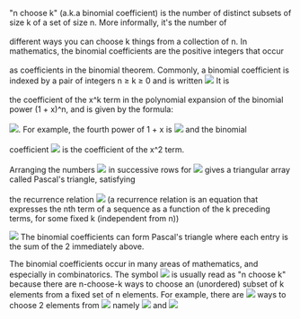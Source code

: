 "n choose k" (a.k.a binomial coefficient) is the number of distinct subsets of size k of a set of size n. More informally, it's the number of
<br>
<br>
different ways you can choose k things from a collection of n. In mathematics, the binomial coefficients are the positive integers that occur 
<br>
<br>
as coefficients in the binomial theorem. Commonly, a binomial coefficient is indexed by a pair of integers n ≥ k ≥ 0 and is written <img src="https://wikimedia.org/api/rest_v1/media/math/render/svg/39c7822635a8fa426d00ca72733ea1bd6fe90b01"/> 
It is 
<br>
<br>
the coefficient of the x^k term in the polynomial expansion of the binomial power (1 + x)^n, and is given by the formula: 
<br>
<br>
<img src="https://wikimedia.org/api/rest_v1/media/math/render/svg/a2457a7ef3c77831e34e06a1fe17a80b84a03181"/>. For example, the fourth power of 1 + x is <img src="https://wikimedia.org/api/rest_v1/media/math/render/svg/0fe670285752c26c3eb683f923c707e6f033f81f"/> and the binomial 
<br>
<br>
coefficient <img src="https://wikimedia.org/api/rest_v1/media/math/render/svg/2f6ec5678f371dc91a4fdcbeef800f2513b9ca94"/>  is the coefficient of the x^2 term. 
<br>
<br>
Arranging the numbers <img src="https://wikimedia.org/api/rest_v1/media/math/render/svg/e1d0e22e379ce675df057735189e8c9140b9d016"/>   in successive rows for <img src="https://wikimedia.org/api/rest_v1/media/math/render/svg/0a19cb2cfd4f9ebdbc8e5cbb9b92ecb9ace85cab"/> gives a triangular array called Pascal's triangle, satisfying
<br>
<br>
the recurrence relation <img src="https://wikimedia.org/api/rest_v1/media/math/render/svg/82edaea83157132aadd2a0ad1e481bfcf6791653" /> (a recurrence relation is an equation that expresses the nth term of a sequence as a function of the k preceding terms, for some fixed k (independent from n))



<img src="https://upload.wikimedia.org/wikipedia/commons/thumb/f/f6/Pascal%27s_triangle_5.svg/200px-Pascal%27s_triangle_5.svg.png"/> The binomial coefficients can form Pascal's triangle where each entry is the sum of the 2 immediately above.


The binomial coefficients occur in many areas of mathematics, and especially in combinatorics. The symbol <img src="https://wikimedia.org/api/rest_v1/media/math/render/svg/206415d3742167e319b2e52c2ca7563b799abad7"/> is usually read as "n choose k" because there are n-choose-k ways to choose an (unordered) subset of k elements from a fixed set of n elements. For example, there are <img src="https://wikimedia.org/api/rest_v1/media/math/render/svg/672e65d8c9703a52cbf2f7a969d655c6af5e5265"/> ways to choose 2 elements from <img src="https://wikimedia.org/api/rest_v1/media/math/render/svg/9eb89b8ef513b1960954e9de58b86ea8b1072754"/> namely <img src="https://wikimedia.org/api/rest_v1/media/math/render/svg/153f3047a80c43c98b04f6fe867e207ab2629e77"/> and <img src="https://wikimedia.org/api/rest_v1/media/math/render/svg/2ee6d66cf825d550623b63be0e65f3edc54203b4"/>
